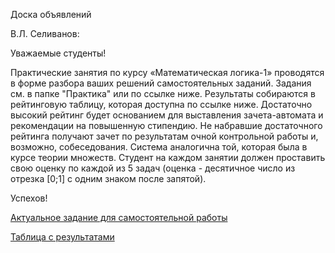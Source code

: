 Доска объявлений 

В.Л. Селиванов:

Уважаемые студенты!

Практические занятия по курсу «Математическая логика-1» проводятся в форме разбора ваших решений самостоятельных заданий. Задания см. в папке "Практика" или по ссылке ниже. Результаты собираются в рейтинговую таблицу, которая доступна по ссылке ниже. Достаточно высокий рейтинг будет основанием для выставления зачета-автомата и рекомендации на повышенную стипендию. Не набравшие достаточного рейтинга получают зачет по результатам очной контрольной работы и, возможно, собеседования. Система аналогична той, которая была в курсе теории множеств. Студент на каждом занятии должен проставить свою оценку по каждой из 5 задач (оценка - десятичное число из отрезка [0;1] с одним знаком после запятой). 

Успехов!



 [Актуальное задание для самостоятельной работы](https://docs.yandex.ru/docs/view?url=ya-disk%3A%2F%2F%2Fdisk%2FLogic1-2023%2Ftask1.pdf&name=task1.pdf&uid=1130000047699803&nosw=1) 


[Таблица с результатами](https://docs.google.com/spreadsheets/d/1NXKqwtRxIHu7dfwgYsgATIEDLwNkkcSIHFL3GO_bqLI/edit#gid=0)


